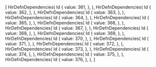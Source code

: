 [
    HirDefnDependencies(
        Id {
            value: 361,
        },
    ),
    HirDefnDependencies(
        Id {
            value: 362,
        },
    ),
    HirDefnDependencies(
        Id {
            value: 363,
        },
    ),
    HirDefnDependencies(
        Id {
            value: 364,
        },
    ),
    HirDefnDependencies(
        Id {
            value: 365,
        },
    ),
    HirDefnDependencies(
        Id {
            value: 366,
        },
    ),
    HirDefnDependencies(
        Id {
            value: 367,
        },
    ),
    HirDefnDependencies(
        Id {
            value: 368,
        },
    ),
    HirDefnDependencies(
        Id {
            value: 369,
        },
    ),
    HirDefnDependencies(
        Id {
            value: 370,
        },
    ),
    HirDefnDependencies(
        Id {
            value: 371,
        },
    ),
    HirDefnDependencies(
        Id {
            value: 372,
        },
    ),
    HirDefnDependencies(
        Id {
            value: 373,
        },
    ),
    HirDefnDependencies(
        Id {
            value: 374,
        },
    ),
    HirDefnDependencies(
        Id {
            value: 375,
        },
    ),
    HirDefnDependencies(
        Id {
            value: 376,
        },
    ),
]